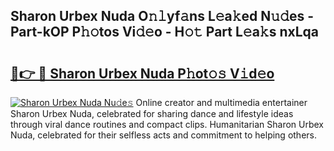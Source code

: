 ## Sharon Urbex Nuda O𝚗𝚕yf𝚊ns L𝚎a𝚔ed N𝚞𝚍es - Part-kOP P𝚑𝚘tos Vi𝚍𝚎o - H𝚘𝚝 Part L𝚎a𝚔s nxLqa

# <h2><a href="http://kfbpfb.oniu.top/?m=Sharon+Urbex+Nuda">🔗👉 🔴 Sharon Urbex Nuda P𝚑ot𝚘𝚜 V𝚒d𝚎o</a></h2>

[![Sharon Urbex Nuda Nu𝚍e𝚜](https://i.imgur.com/0qMVB7G.gif)](http://kfbpfb.oniu.top/?m=Sharon+Urbex+Nuda)
Online creator and multimedia entertainer Sharon Urbex Nuda, celebrated for sharing dance and lifestyle ideas through viral dance routines and compact clips. Humanitarian Sharon Urbex Nuda, celebrated for their selfless acts and commitment to helping others.  
